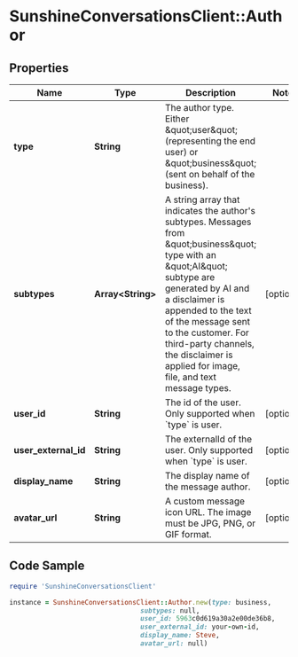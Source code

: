 # SunshineConversationsClient::Author

## Properties

Name | Type | Description | Notes
------------ | ------------- | ------------- | -------------
**type** | **String** | The author type. Either \&quot;user\&quot; (representing the end user)  or \&quot;business\&quot; (sent on behalf of the business).  | 
**subtypes** | **Array&lt;String&gt;** | A string array that indicates the author&#39;s subtypes. Messages from \&quot;business\&quot; type with an \&quot;AI\&quot; subtype  are generated by AI and a disclaimer is appended to the text of the message sent to the customer.  For third-party channels, the disclaimer is applied for image, file, and text message types.  | [optional] 
**user_id** | **String** | The id of the user. Only supported when &#x60;type&#x60; is user. | [optional] 
**user_external_id** | **String** | The externalId of the user. Only supported when &#x60;type&#x60; is user. | [optional] 
**display_name** | **String** | The display name of the message author. | [optional] 
**avatar_url** | **String** | A custom message icon URL. The image must be JPG, PNG, or GIF format. | [optional] 

## Code Sample

```ruby
require 'SunshineConversationsClient'

instance = SunshineConversationsClient::Author.new(type: business,
                                 subtypes: null,
                                 user_id: 5963c0d619a30a2e00de36b8,
                                 user_external_id: your-own-id,
                                 display_name: Steve,
                                 avatar_url: null)
```


